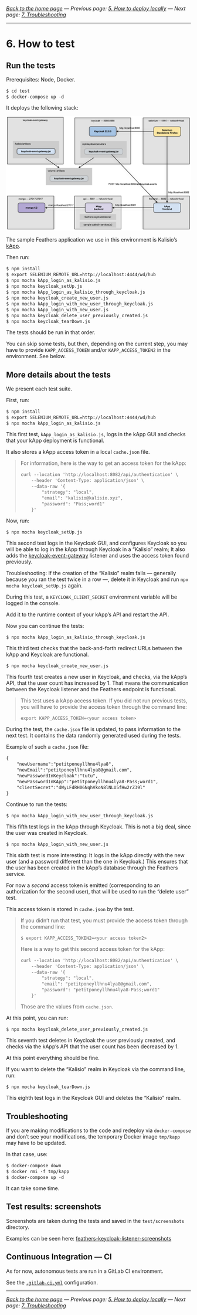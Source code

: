 
_[Back to the home page](../README.md)
— Previous page: [5. How to deploy locally](Deploy.md)
— Next page: [7. Troubleshooting](Troubleshooting.md)_


---

# 6. How to test



## Run the tests

Prerequisites: Node, Docker.

```shell
$ cd test
$ docker-compose up -d
```


It deploys the following stack:

![Diagram](diagrams/png/feathers_keycloak_listener_test.png)

The sample Feathers
application we use in this environment
is 
Kalisio’s [kApp](https://kalisio.github.io/kApp/).


Then run:

```shell
$ npm install
$ export SELENIUM_REMOTE_URL=http://localhost:4444/wd/hub
$ npx mocha kApp_login_as_kalisio.js
$ npx mocha keycloak_setUp.js
$ npx mocha kApp_login_as_kalisio_through_keycloak.js
$ npx mocha keycloak_create_new_user.js
$ npx mocha kApp_login_with_new_user_through_keycloak.js
$ npx mocha kApp_login_with_new_user.js
$ npx mocha keycloak_delete_user_previously_created.js
$ npx mocha keycloak_tearDown.js
```

The tests should be run in that order.

You can skip some tests, but then,
depending on the current step, you may have to
provide `KAPP_ACCESS_TOKEN`
and/or `KAPP_ACCESS_TOKEN2` in the environment.
See below.


## More details about the tests

We present each test suite.

First, run:

```shell
$ npm install
$ export SELENIUM_REMOTE_URL=http://localhost:4444/wd/hub
$ npx mocha kApp_login_as_kalisio.js
```

This first test, `kApp_login_as_kalisio.js`,
logs in the kApp GUI and
checks that your kApp deployment is functional.

It also stores a kApp access token
in a local `cache.json` file.


> For information, here is the way to get an access token for the kApp:
> 
> ````
> curl --location 'http://localhost:8082/api/authentication' \
>     --header 'Content-Type: application/json' \
>     --data-raw '{
>         "strategy": "local",
>         "email": "kalisio@kalisio.xyz",
>         "password": "Pass;word1"
>     }'
> ````

Now, run:

```shell
$ npx mocha keycloak_setUp.js
```

This second test
logs in the Keycloak GUI, and
configures
Keycloak so you will be able to
log in the kApp through Keycloak
in a “Kalisio” realm;
It also adds the
[keycloak-event-gateway](https://github.com/kalisio/keycloak-event-gateway) listener
and uses the access token found previously.

Troubleshooting: If the creation of the
“Kalisio” realm fails — generally because you ran
the test twice in a row —, delete it in Keycloak
and run `npx mocha keycloak_setUp.js` again.

During this test, 
a `KEYCLOAK_CLIENT_SECRET` environment
variable will
be logged in the console.

Add it to the runtime context of your kApp’s
API and
restart the API.

Now you can continue the tests:

````
$ npx mocha kApp_login_as_kalisio_through_keycloak.js
````

This third test checks that the 
back-and-forth redirect URLs between the kApp
and Keycloak are functional.

````
$ npx mocha keycloak_create_new_user.js
````

This fourth test creates a new user in Keycloak,
and checks, via the kApp‘s API, that the user count
has increased by 1. That means the communication
between the Keycloak listener and the Feathers
endpoint is functional.

> This test uses a kApp access token. If you
> did not run previous tests, you will have to
> provide the access token through the command line:
> 
> ```
> export KAPP_ACCESS_TOKEN=<your access token>
> ```



During the test,
the `cache.json` file is updated, to pass
information to the next test. It contains
the data randomly generated used during the tests.

Example of such a `cache.json` file:

````
{
    "newUsername":"petitponeyllhnu4lya8",
    "newEmail":"petitponeyllhnu4lya8@gmail.com",
    "newPasswordInKeycloak":"tutu",
    "newPasswordInKApp":"petitponeyllhnu4lya8-Pass;word1",
    "clientSecret":"dWyLFdRH06NqhVkoN8lNLU5fHw2rZ39l"
}
````

Continue to run the tests:

````
$ npx mocha kApp_login_with_new_user_through_keycloak.js
````

This fifth test logs in the kApp through Keycloak.
This is not a big deal, since the user was created
in Keycloak.


````
$ npx mocha kApp_login_with_new_user.js
````

This sixth test is more interesting: It logs
in the kApp directly with the new user (and a
password different than the one in Keycloak.)
This ensures that the user has been created in
the kApp’s database through the Feathers service.


For now a _second_ access token 
is emitted (corresponding to an authorization
for the second user), that
will be used to run the “delete user” test.

This access token is stored in `cache.json`
by the test.

> If you didn’t run that test, you must provide
> the access token through the command line:
> 
> ```
> $ export KAPP_ACCESS_TOKEN2=<your access token2>
> ```
>
> Here is a way to get this second access token for the kApp:
> 
> ````
> curl --location 'http://localhost:8082/api/authentication' \
>     --header 'Content-Type: application/json' \
>     --data-raw '{
>         "strategy": "local",
>         "email": "petitponeyllhnu4lya8@gmail.com",
>         "password": "petitponeyllhnu4lya8-Pass;word1"
>     }'
> ````
> 
> Those are the values from `cache.json`.

At this point, you can run:

````
$ npx mocha keycloak_delete_user_previously_created.js
````

This seventh test deletes in Keycloak
the user previously created, and checks via
the kApp’s API that the user count has been
decreased by 1.



At this point everything should be fine.

If you want to delete the “Kalisio” realm 
in Keycloak via the command line, run:

````
$ npx mocha keycloak_tearDown.js
````

This eighth test logs in the Keycloak GUI
and deletes the “Kalisio” realm.



## Troubleshooting

If you are making modifications to the code
and redeploy via `docker-compose`
and don’t see your modifications,
the temporary Docker image `tmp/kapp`
may have to be updated.

In that case, use:

````
$ docker-compose down
$ docker rmi -f tmp/kapp
$ docker-compose up -d
````

It can take some time.


## Test results: screenshots

Screenshots are taken during the tests
and saved in the `test/screenshots`
directory.

Examples can be seen here:
[feathers-keycloak-listener-screenshots](https://gitlab.com/avcompris/kalisio/feathers-keycloak-listener-screenshots/)


## Continuous Integration — CI

As for now, autonomous
tests are run in a GitLab CI
environment.

See the [`.gitlab-ci.yml`](../.gitlab-ci.yml) configuration.





---

_[Back to the home page](../README.md)
— Previous page: [5. How to deploy locally](Deploy.md)
— Next page: [7. Troubleshooting](Troubleshooting.md)_


